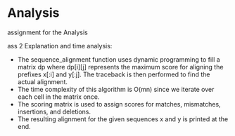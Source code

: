 # Analysis
assignment for the Analysis

ass 2
Explanation and time analysis:

- The sequence_alignment function uses dynamic programming to fill a matrix dp where dp[i][j] represents the maximum score for aligning the prefixes x[:i] and y[:j]. The traceback is then performed to find the actual alignment.
- The time complexity of this algorithm is O(mn) since we iterate over each cell in the matrix once.
- The scoring matrix is used to assign scores for matches, mismatches, insertions, and deletions.
- The resulting alignment for the given sequences x and y is printed at the end.


